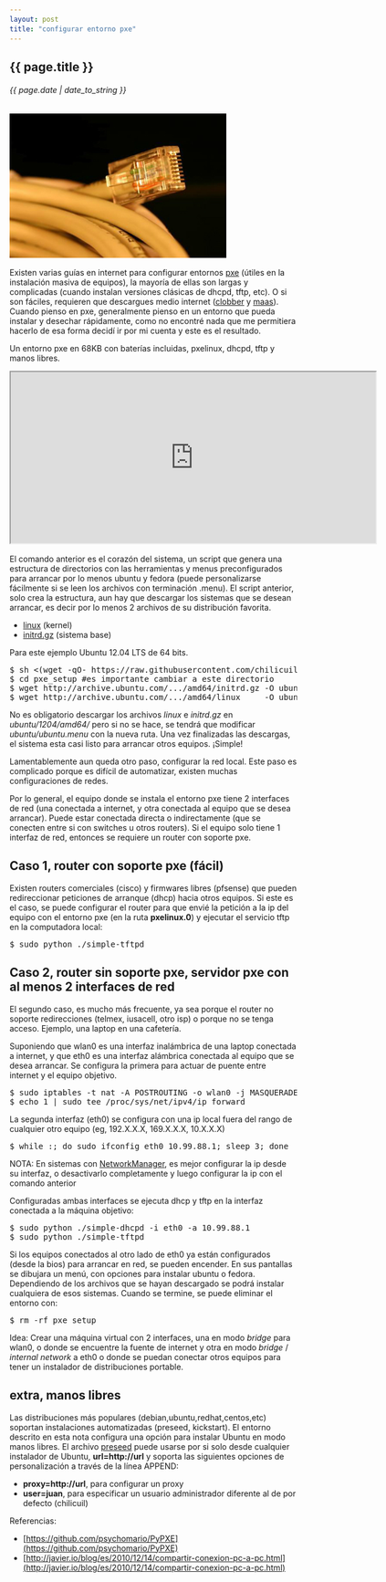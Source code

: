 ```yaml
---
layout: post
title: "configurar entorno pxe"
---
```


## {{ page.title }}

###### {{ page.date | date_to_string }}

**[![](/assets/img/87.jpg)](/assets/img/87.jpg)**

Existen varias guías en internet para configurar entornos [pxe](http://es.wikipedia.org/wiki/Preboot_Execution_Environment) (útiles en la instalación masiva de equipos), la mayoría de ellas son largas y complicadas (cuando instalan versiones clásicas de dhcpd, tftp, etc). O si son fáciles, requieren que descargues medio internet ([clobber](https://fedorahosted.org/cobbler/) y [maas](https://maas.ubuntu.com/)). Cuando pienso en pxe, generalmente pienso en un entorno que pueda instalar y desechar rápidamente, como no encontré nada que me permitiera hacerlo de esa forma decidí ir por mi cuenta y este es el resultado. 

Un entorno pxe en 68KB con baterías incluidas, pxelinux, dhcpd, tftp y manos libres.

<iframe class="showterm" src="http://showterm.io/f2ac25e4df1e7ad5e989a" width="640" height="300">&nbsp;</iframe> 

<!--
   -<pre>
   -$ sh &lt;(wget -qO- https://raw.githubusercontent.com/chilicuil/learn/master/sh/tools/pxe)
   -[+] setting pxe environment in ./pxe_setup ...
   -  - creating ./pxe_setup/menu.c32 ...
   -  - creating ./pxe_setup/pxelinux.0 ...
   -  - creating ./pxe_setup/simple-dhcpd ...
   -  - creating ./pxe_setup/simple-tftpd ...
   -  - creating ./pxe_setup/pxelinux.cfg/default ...
   -  - creating ./pxe_setup/ubuntu/ubuntu.menu ...
   -  - creating ./pxe_setup/pxe/fedora/fedora.menu ...
   -  - creating ./pxe_setup/tools/tools.menu ...
   -</pre>
   -->

El comando anterior es el corazón del sistema, un script que genera una estructura de directorios con las herramientas y menus preconfigurados para arrancar por lo menos ubuntu y fedora (puede personalizarse fácilmente si se leen los archivos con terminación .menu). El script anterior, solo crea la estructura, aun hay que descargar los sistemas que se desean arrancar, es decir por lo menos 2 archivos de su distribución favorita.

- [linux](http://archive.ubuntu.com/ubuntu/dists/precise-updates/main/installer-amd64/current/images/netboot/ubuntu-installer/amd64/linux) (kernel)
- [initrd.gz](http://archive.ubuntu.com/ubuntu/dists/precise-updates/main/installer-amd64/current/images/netboot/ubuntu-installer/amd64/initrd.gz) (sistema base)

Para este ejemplo Ubuntu 12.04 LTS de 64 bits.

<pre class="sh_sh">
$ sh &lt;(wget -qO- https://raw.githubusercontent.com/chilicuil/learn/master/sh/tools/pxe)
$ cd pxe_setup #es importante cambiar a este directorio
$ wget http://archive.ubuntu.com/.../amd64/initrd.gz -O ubuntu/1204/amd64/initrd.gz
$ wget http://archive.ubuntu.com/.../amd64/linux     -O ubuntu/1204/amd64/linux
</pre>

No es obligatorio descargar los archivos *linux* e *initrd.gz* en *ubuntu/1204/amd64/* pero si no se hace, se tendrá que modificar *ubuntu/ubuntu.menu* con la nueva ruta. Una vez finalizadas las descargas, el sistema esta casi listo para arrancar otros equipos. ¡Simple!

Lamentablemente aun queda otro paso, configurar la red local. Este paso es complicado porque es difícil de automatizar, existen muchas configuraciones de redes.

Por lo general, el equipo donde se instala el entorno pxe tiene 2 interfaces de red (una conectada a internet, y otra conectada al equipo que se desea arrancar). Puede estar conectada directa o indirectamente (que se conecten entre si con switches u otros routers). Si el equipo solo tiene 1 interfaz de red, entonces se requiere un router con soporte pxe.

## Caso 1, router con soporte pxe (fácil)

Existen routers comerciales (cisco) y firmwares libres (pfsense) que pueden redireccionar peticiones de arranque (dhcp) hacia otros equipos. Si este es el caso, se puede configurar el router para que envié la petición a la ip del equipo con el entorno pxe (en la ruta **pxelinux.0**) y ejecutar el servicio tftp en la computadora local:

<pre class="sh_sh">
$ sudo python ./simple-tftpd
</pre>

## Caso 2, router sin soporte pxe, servidor pxe con al menos 2 interfaces de red

El segundo caso, es mucho más frecuente, ya sea porque el router no soporte redirecciones (telmex, iusacell, otro isp) o porque no se tenga acceso. Ejemplo, una laptop en una cafetería.

Suponiendo que wlan0 es una interfaz inalámbrica de una laptop conectada a internet, y que eth0 es una interfaz alámbrica conectada al equipo que se desea arrancar. Se configura la primera para actuar de puente entre internet y el equipo objetivo.

<pre class="sh_sh">
$ sudo iptables -t nat -A POSTROUTING -o wlan0 -j MASQUERADE
$ echo 1 | sudo tee /proc/sys/net/ipv4/ip_forward
</pre>

La segunda interfaz (eth0) se configura con una ip local fuera del rango de cualquier otro equipo (eg, 192.X.X.X, 169.X.X.X, 10.X.X.X) 

<pre class="sh_sh">
$ while :; do sudo ifconfig eth0 10.99.88.1; sleep 3; done
</pre>

NOTA: En sistemas con [NetworkManager](https://wiki.gnome.org/Projects/NetworkManager), es mejor configurar la ip desde su interfaz, o desactivarlo completamente y luego configurar la ip con el comando anterior

Configuradas ambas interfaces se ejecuta dhcp y tftp en la interfaz conectada a la máquina objetivo:

<pre class="sh_sh">
$ sudo python ./simple-dhcpd -i eth0 -a 10.99.88.1
$ sudo python ./simple-tftpd
</pre>

Si los equipos conectados al otro lado de eth0 ya están configurados (desde la bios) para arrancar en red, se pueden encender. En sus pantallas se dibujara un menú, con opciones para instalar ubuntu o fedora. Dependiendo de los archivos que se hayan descargado se podrá instalar cualquiera de esos sistemas. Cuando se termine, se puede eliminar el entorno con:

<pre class="sh_sh">
$ rm -rf pxe_setup
</pre>

Idea: Crear una máquina virtual con 2 interfaces, una en modo *bridge* para wlan0, o donde se encuentre la fuente de internet y otra en modo *bridge* / *internal network* a eth0 o donde se puedan conectar otros equipos para tener un instalador de distribuciones portable.

## extra, manos libres

Las distribuciones más populares (debian,ubuntu,redhat,centos,etc) soportan instalaciones automatizadas (preseed, kickstart). El entorno descrito en esta nota configura una opción para instalar Ubuntu en modo manos libres. El archivo [preseed](http://people.ubuntu.com/~chilicuil/conf/preseed/minimal.preseed) puede usarse por si solo desde cualquier instalador de Ubuntu, **url=http://url** y soporta las siguientes opciones de personalización a través de la línea APPEND:

- **proxy=http://url**, para configurar un proxy
- **user=juan**, para especificar un usuario administrador diferente al de por defecto (chilicuil)

Referencias:

- [https://github.com/psychomario/PyPXE](https://github.com/psychomario/PyPXE)
- [http://javier.io/blog/es/2010/12/14/compartir-conexion-pc-a-pc.html](http://javier.io/blog/es/2010/12/14/compartir-conexion-pc-a-pc.html)
